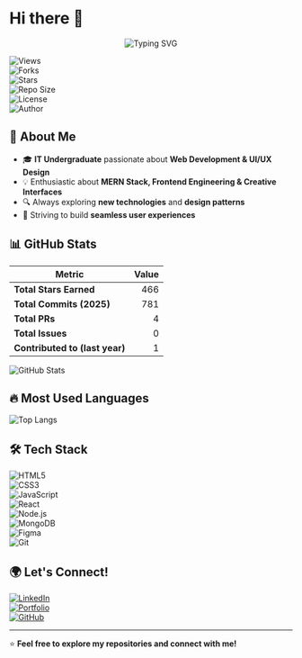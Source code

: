 # Hi there 👋  

<p align="center">
  <img src="https://readme-typing-svg.herokuapp.com?font=Fira+Code&weight=600&size=22&pause=1000&color=F75C7E&width=500&lines=Hey+I'm+Dulakshi+Buthpitiya;An+Aspiring+Web+Developer;Passionate+about+UI/UX+Design;MERN+Stack+Enthusiast" alt="Typing SVG">
</p>

![Views](https://komarev.com/ghpvc/?username=DulakshiButhpitiya&style=flat-square)  
![Forks](https://img.shields.io/github/forks/DulakshiButhpitiya/YourRepo?style=social)  
![Stars](https://img.shields.io/github/stars/DulakshiButhpitiya/YourRepo?style=social)  
![Repo Size](https://img.shields.io/github/repo-size/DulakshiButhpitiya/YourRepo)  
![License](https://img.shields.io/badge/license-GPL--3.0-purple)  
![Author](https://img.shields.io/badge/Author-Dulakshi+Buthpitiya-purple)  

## 🚀 About Me  

- 🎓 **IT Undergraduate** passionate about **Web Development & UI/UX Design**  
- 💡 Enthusiastic about **MERN Stack, Frontend Engineering & Creative Interfaces**  
- 🔍 Always exploring **new technologies** and **design patterns**  
- 🚀 Striving to build **seamless user experiences**  

## 📊 GitHub Stats  

| Metric                  | Value |
|-------------------------|------:|
| **Total Stars Earned**  | 466  |
| **Total Commits (2025)** | 781  |
| **Total PRs**           | 4  |
| **Total Issues**        | 0  |
| **Contributed to (last year)** | 1  |

![GitHub Stats](https://github-readme-stats.vercel.app/api?username=DulakshiButhpitiya&show_icons=true&theme=dark)  

## 🔥 Most Used Languages  

![Top Langs](https://github-readme-stats.vercel.app/api/top-langs/?username=DulakshiButhpitiya&layout=compact&theme=dark)  

## 🛠️ Tech Stack  

![HTML5](https://img.shields.io/badge/HTML5-E34F26?style=for-the-badge&logo=html5&logoColor=white)  
![CSS3](https://img.shields.io/badge/CSS3-1572B6?style=for-the-badge&logo=css3&logoColor=white)  
![JavaScript](https://img.shields.io/badge/JavaScript-F7DF1E?style=for-the-badge&logo=javascript&logoColor=black)  
![React](https://img.shields.io/badge/React-20232A?style=for-the-badge&logo=react&logoColor=61DAFB)  
![Node.js](https://img.shields.io/badge/Node.js-43853D?style=for-the-badge&logo=node.js&logoColor=white)  
![MongoDB](https://img.shields.io/badge/MongoDB-4EA94B?style=for-the-badge&logo=mongodb&logoColor=white)  
![Figma](https://img.shields.io/badge/Figma-F24E1E?style=for-the-badge&logo=figma&logoColor=white)  
![Git](https://img.shields.io/badge/Git-F05032?style=for-the-badge&logo=git&logoColor=white)  

## 🌍 Let's Connect!  

[![LinkedIn](https://img.shields.io/badge/LinkedIn-0A66C2?style=for-the-badge&logo=linkedin&logoColor=white)](https://linkedin.com/in/Dullakshi-Chandima)  
[![Portfolio](https://img.shields.io/badge/Portfolio-FF5722?style=for-the-badge&logo=web&logoColor=white)](https://yourportfolio.com)  
[![GitHub](https://img.shields.io/badge/GitHub-181717?style=for-the-badge&logo=github&logoColor=white)](https://github.com/DulakshiButhpitiya)  

---
⭐️ **Feel free to explore my repositories and connect with me!**  
